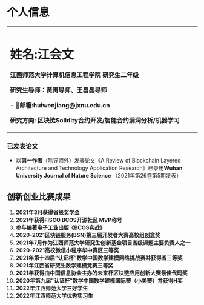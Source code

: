 # 个人信息


<table border="0">
  <tr>
    <td width="75%">
      <h1>姓名:江会文</h1>
      <p><b>江西师范大学计算机信息工程学院 研究生二年级</b></p>
       <p><b>研究生导师：黄箐导师、王昌晶导师</b></p>
      <p><b>- 📧邮箱:huiwenjiang@jxnu.edu.cn</b></p>
      <p><b>研究方向: 区块链Solidity合约开发/智能合约漏洞分析/机器学习</b></p>
    </td>

  </tr>
</table>

### 已发表论文

- 以**第一作者**（除导师外）发表论文《A Review of Blockchain Layered Architecture and Technology Application Research》已录用**Wuhan University Journal of Nature Science** （2021年第26卷第5期发表）

  

## 创新创业比赛成果

1. **2021年3月获得省级奖学金**
2. **2021年获得FISCO BCOS开源社区 MVP称号**
3. **参与编著电子工业出版《BCOS实战》**
4. **2020-2021区块链服务(BSN)第三届开发者大赛高校组创意奖**
5. **2021年7月作为江西师范大学研究生创新基金项目省级课题主要负责人之一**
6. **2020-2021高校微信小程序华中赛区三等奖**
7. **2021年第十四届“认证杯”数学中国数学建模网络挑战赛并获得省三等奖**
8. **2021年江西省研究生数学建模竞赛三等奖**
9. **2021年获得由中国信息协会主办的未来杯区块链应用创新大赛最佳代码奖**
10. **2020年第九届"认证杯"数学中国数学建模国际赛（小美赛）并获得H奖**
11. **2022年江西师范大学三好学生**
12. **2022年江西师范大学优秀实习生**

